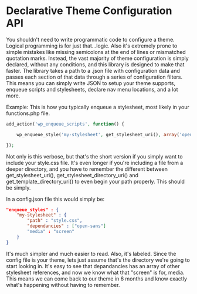 # Declarative Theme Configuration API

You shouldn't need to write programmatic code to configure a theme. Logical programming is for just that...logic. Also it's extremely prone to simple mistakes like missing semicolons at the end of lines or mismatched quotation marks. Instead, the vast majority of theme configuration is simply declared, without any conditions, and this library is designed to make that faster. The library takes a path to a .json file with configuration data and passes each section of that data through a series of configuration filters. This means you can simply write JSON to setup your theme supports, enqueue scripts and stylesheets, declare nav menu locations, and a lot more.

Example: This is how you typically enqueue a stylesheet, most likely in your functions.php file.
```php
add_action('wp_enqueue_scripts', function() {

    wp_enqueue_style('my-stylesheet', get_stylesheet_uri(), array('open-sans'), false, 'screen');

});
```

Not only is this verbose, but that's the short version if you simply want to include your style.css file. It's even longer if you're including a file from a deeper directory, and you have to remember the different between get_stylesheet_uri(), get_stylesheet_directory_uri() and get_template_directory_uri() to even begin your path properly. This should be simply.

In a config.json file this would simply be:

```JSON
"enqueue_styles" : {
    "my-stylesheet" : {
        "path" : "style.css", 
        "dependancies" : ["open-sans"]
        "media" : "screen"
    }
}
```

It's much simpler and much easier to read. Also, it's labeled. Since the config file is your theme, lets just assume that's the directory we're going to start looking in. It's easy to see that depandancies has an array of other stylesheet references, and now we know what that "screen" is for, media. This means we can come back to our theme in 6 months and know exactly what's happening without having to remember.

